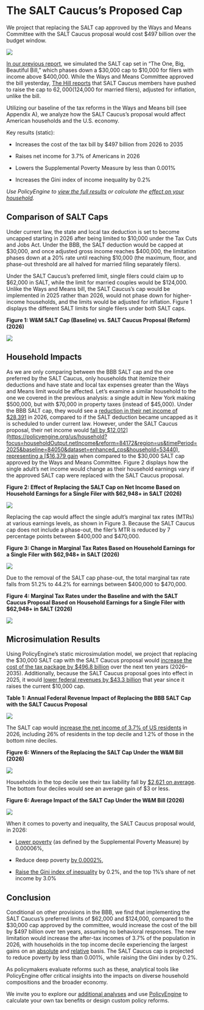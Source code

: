 
# The SALT Caucus’s Proposed Cap

We project that replacing the SALT cap approved by the Ways and Means Committee with the SALT Caucus proposal would cost $497 billion over the budget window.

![](https://cdn-images-1.medium.com/max/2048/0*mCr8hmBw5W0YOc6_)

[In our previous report](https://policyengine.org/us/research/ways-and-means-salt-cap), we simulated the SALT cap set in “The One, Big, Beautiful Bill,” which phases down a $30,000 cap to $10,000 for filers with income above $400,000. While the Ways and Means Committee approved the bill yesterday, [The Hill reports](https://thehill.com/business/5295825-salt-deduction-cap-increase-debate/) that SALT Caucus members have pushed to raise the cap to $62,000 ($124,000 for married filers), adjusted for inflation, unlike the bill.

Utilizing our baseline of the tax reforms in the Ways and Means bill (see Appendix A), we analyze how the SALT Caucus’s proposal would affect American households and the U.S. economy.

Key results (static):

* Increases the cost of the tax bill by $497 billion from 2026 to 2035

* Raises net income for 3.7% of Americans in 2026

* Lowers the Supplemental Poverty Measure by less than 0.001%

* Increases the Gini index of income inequality by 0.2%

*Use PolicyEngine to [view the full results](https://policyengine.org/us/policy?focus=policyOutput.policyBreakdown&reform=84172&region=us&timePeriod=2026&baseline=84044&dataset=enhanced_cps) or calculate the [effect on your household](https://policyengine.org/us/household?focus=intro&reform=84172&region=us&timePeriod=2026&baseline=84044&dataset=enhanced_cps).*

## Comparison of SALT Caps

Under current law, the state and local tax deduction is set to become uncapped starting in 2026 after being limited to $10,000 under the Tax Cuts and Jobs Act. Under the BBB, the SALT deduction would be capped at $30,000, and once adjusted gross income reaches $400,000, the limitation phases down at a 20% rate until reaching $10,000 (the maximum, floor, and phase-out threshold are all halved for married filing separately filers).

Under the SALT Caucus’s preferred limit, single filers could claim up to $62,000 in SALT, while the limit for married couples would be $124,000. Unlike the Ways and Means bill, the SALT Caucus’s cap would be implemented in 2025 rather than 2026, would not phase down for higher-income households, and the limits would be adjusted for inflation. Figure 1 displays the different SALT limits for single filers under both SALT caps.

**Figure 1: W&M SALT Cap (Baseline) vs. SALT Caucus Proposal (Reform) (2026)**

![](https://cdn-images-1.medium.com/max/2000/0*VxIQ1GWDjn2TdsJf)

## Household Impacts

As we are only comparing between the BBB SALT cap and the one preferred by the SALT Caucus, only households that itemize their deductions and have state and local tax expenses greater than the Ways and Means limit would be affected. Let’s examine a similar household to the one we covered in the previous analysis: a single adult in New York making $500,000, but with $70,000 in property taxes (instead of $45,000). Under the BBB SALT cap, they would see a [reduction in their net income of $28,391](https://policyengine.org/us/household?focus=householdOutput.netIncome&reform=84044&region=us&timePeriod=2026&baseline=84050&dataset=enhanced_cps&household=53440) in 2026, compared to if the SALT deduction became uncapped as it is scheduled to under current law. However, under the SALT Caucus proposal, their net income would [fall by $12,012](https://policyengine.org/us/household?focus=householdOutput.netIncome&reform=84172&region=us&timePeriod=2025&baseline=84050&dataset=enhanced_cps&household=53440), representing a [$16,379 gain](https://policyengine.org/us/household?focus=householdOutput.netIncome&reform=84172&region=us&timePeriod=2026&baseline=84044&dataset=enhanced_cps&household=53440) when compared to the $30,000 SALT cap approved by the Ways and Means Committee. Figure 2 displays how the single adult’s net income would change as their household earnings vary if the approved SALT cap were replaced with the SALT Caucus proposal.

**Figure 2: Effect of Replacing the SALT Cap on Net Income Based on Household Earnings for a Single Filer with $62,948+ in SALT (2026)**

![](https://cdn-images-1.medium.com/max/2000/0*QMQEu4uN0tpKKYVk)

Replacing the cap would affect the single adult’s marginal tax rates (MTRs) at various earnings levels, as shown in Figure 3. Because the SALT Caucus cap does not include a phase-out, the filer’s MTR is reduced by 7 percentage points between $400,000 and $470,000.

**Figure 3: Change in Marginal Tax Rates Based on Household Earnings for a Single Filer with $62,948+ in SALT (2026)**

![](https://cdn-images-1.medium.com/max/2000/0*-SNOfJRH5ViUgJug)

Due to the removal of the SALT cap phase-out, the total marginal tax rate falls from 51.2% to 44.2% for earnings between $400,000 to $470,000.

**Figure 4: Marginal Tax Rates under the Baseline and with the SALT Caucus Proposal Based on Household Earnings for a Single Filer with $62,948+ in SALT (2026)**

![](https://cdn-images-1.medium.com/max/2000/0*Yi6fGaPcxhZw880J)

## Microsimulation Results

Using PolicyEngine’s static microsimulation model, we project that replacing the $30,000 SALT cap with the SALT Caucus proposal would [increase the cost of the tax package by $496.8 billion](https://policyengine.org/us/policy?focus=policyOutput.policyBreakdown&reform=84172&region=us&timePeriod=2026&baseline=84044&dataset=enhanced_cps) over the next ten years (2026–2035). Additionally, because the SALT Caucus proposal goes into effect in 2025, it would [lower federal revenues by $43.3 billion](https://policyengine.org/us/policy?focus=policyOutput.policyBreakdown&reform=84172&region=us&timePeriod=2025&baseline=84050&dataset=enhanced_cps) that year since it raises the current $10,000 cap.

**Table 1: Annual Federal Revenue Impact of Replacing the BBB SALT Cap with the SALT Caucus Proposal**

![](https://cdn-images-1.medium.com/max/2000/1*e7Pvqma2aqXSfujJDgOxUg.png)

The SALT cap would [increase the net income of 3.7% of US residents](https://policyengine.org/us/policy?focus=policyOutput.winnersAndLosers.incomeDecile&reform=84172&region=us&timePeriod=2026&baseline=84044&dataset=enhanced_cps) in 2026, including 26% of residents in the top decile and 1.2% of those in the bottom nine deciles.

**Figure 6: Winners of the Replacing the SALT Cap Under the W&M Bill (2026)**

![](https://cdn-images-1.medium.com/max/2000/0*myyx97sW6kZ2KS2l)

Households in the top decile see their tax liability fall by [$2,621 on average](https://policyengine.org/us/policy?focus=policyOutput.distributionalImpact.incomeDecile.average&reform=84172&region=us&timePeriod=2026&baseline=84044&dataset=enhanced_cps). The bottom four deciles would see an average gain of $3 or less.

**Figure 6: Average Impact of the SALT Cap Under the W&M Bill (2026)**

![](https://cdn-images-1.medium.com/max/2000/0*IBfKPm1J0NOaJl_t)

When it comes to poverty and inequality, the SALT Caucus proposal would, in 2026:

* [Lower poverty](https://policyengine.org/us/policy?focus=policyOutput.povertyImpact.regular.byAge&reform=84172&region=us&timePeriod=2026&baseline=84044&dataset=enhanced_cps) (as defined by the Supplemental Poverty Measure) by 0.00006%,

* Reduce deep poverty [by 0.0002%](https://policyengine.org/us/policy?focus=policyOutput.povertyImpact.deep.byAge&reform=84172&region=us&timePeriod=2026&baseline=84044&dataset=enhanced_cps),

* [Raise the Gini index of inequality](https://policyengine.org/us/policy?focus=policyOutput.inequalityImpact&reform=84172&region=us&timePeriod=2026&baseline=84044&dataset=enhanced_cps) by 0.2%, and the top 1%’s share of net income by 3.0%

## Conclusion

Conditional on other provisions in the BBB, we find that implementing the SALT Caucus’s preferred limits of $62,000 and $124,000, compared to the $30,000 cap approved by the committee, would increase the cost of the bill by $497 billion over ten years, assuming no behavioral responses. The new limitation would increase the after-tax incomes of 3.7% of the population in 2026, with households in the top income decile experiencing the largest gains on an [absolute](https://policyengine.org/us/policy?focus=policyOutput.distributionalImpact.incomeDecile.average&reform=84172&region=us&timePeriod=2026&baseline=84044&dataset=enhanced_cps) and [relative](https://policyengine.org/us/policy?focus=policyOutput.distributionalImpact.incomeDecile.relative&reform=84172&region=us&timePeriod=2026&baseline=84044&dataset=enhanced_cps) basis. The SALT Caucus cap is projected to reduce poverty by less than 0.001%, while raising the Gini index by 0.2%.

As policymakers evaluate reforms such as these, analytical tools like PolicyEngine offer critical insights into the impacts on diverse household compositions and the broader economy.

We invite you to explore our [additional analyses](https://policyengine.org/us/research) and use [PolicyEngine](https://policyengine.org/us) to calculate your own tax benefits or design custom policy reforms.
